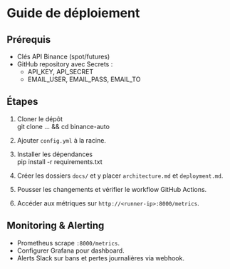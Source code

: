 # Guide de déploiement

## Prérequis
- Clés API Binance (spot/futures)
- GitHub repository avec Secrets :
  - API_KEY, API_SECRET
  - EMAIL_USER, EMAIL_PASS, EMAIL_TO

## Étapes
1. Cloner le dépôt  
git clone ... && cd binance-auto

2. Ajouter `config.yml` à la racine.  
3. Installer les dépendances  
pip install -r requirements.txt

4. Créer les dossiers `docs/` et y placer `architecture.md` et `deployment.md`.  
5. Pousser les changements et vérifier le workflow GitHub Actions.  
6. Accéder aux métriques sur `http://<runner-ip>:8000/metrics`.  

## Monitoring & Alerting
- Prometheus scrape `:8000/metrics`.  
- Configurer Grafana pour dashboard.  
- Alerts Slack sur bans et pertes journalières via webhook.
